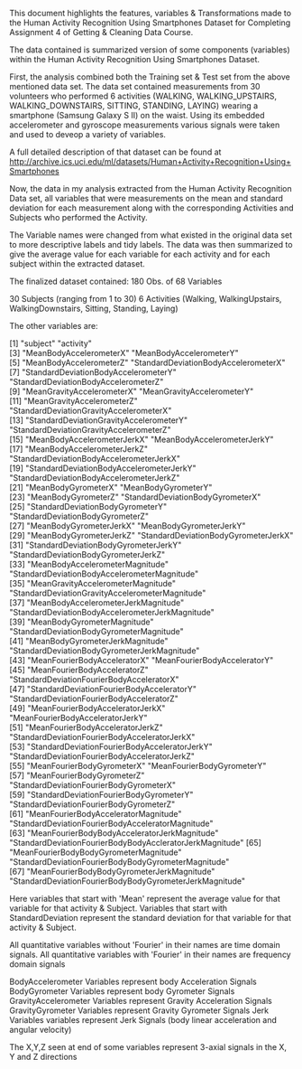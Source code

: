 This document highlights the features, variables & Transformations made to the Human Activity Recognition Using Smartphones Dataset for Completing Assignment 4 of Getting & Cleaning Data Course.

The data contained is summarized version of some components (variables)  within the Human Activity Recognition Using Smartphones Dataset.

First, the analysis combined both the Training set & Test set from the above mentioned data set.
The data set contained measurements from 30 volunteers who performed 6 activities (WALKING, WALKING_UPSTAIRS, WALKING_DOWNSTAIRS, SITTING, STANDING, LAYING) wearing a smartphone (Samsung Galaxy S II) on the waist. Using its embedded accelerometer and gyroscope measurements various signals were taken and used to deveop a variety of variables.

A full detailed description of that dataset can be found at http://archive.ics.uci.edu/ml/datasets/Human+Activity+Recognition+Using+Smartphones


Now, the data in my analysis extracted from the Human Activity Recognition Data set, all variables that were measurements on the mean and standard deviation for each measurement along with the corresponding Activities and Subjects who performed the Activity.
 
The Variable names were changed from what existed in the original data set to more descriptive labels and tidy labels.
The data was then summarized to give the average value for each variable for each activity and for each subject within the extracted dataset.


The finalized dataset contained: 180 Obs. of 68 Variables

30 Subjects (ranging from 1 to 30)
6 Activities (Walking, WalkingUpstairs, WalkingDownstairs, Sitting, Standing, Laying)

The other variables are: 

 [1] "subject"                                                 "activity"                                               
 [3] "MeanBodyAccelerometerX"                                  "MeanBodyAccelerometerY"                                 
 [5] "MeanBodyAccelerometerZ"                                  "StandardDeviationBodyAccelerometerX"                    
 [7] "StandardDeviationBodyAccelerometerY"                     "StandardDeviationBodyAccelerometerZ"                    
 [9] "MeanGravityAccelerometerX"                               "MeanGravityAccelerometerY"                              
[11] "MeanGravityAccelerometerZ"                               "StandardDeviationGravityAccelerometerX"                 
[13] "StandardDeviationGravityAccelerometerY"                  "StandardDeviationGravityAccelerometerZ"                 
[15] "MeanBodyAccelerometerJerkX"                              "MeanBodyAccelerometerJerkY"                             
[17] "MeanBodyAccelerometerJerkZ"                              "StandardDeviationBodyAccelerometerJerkX"                
[19] "StandardDeviationBodyAccelerometerJerkY"                 "StandardDeviationBodyAccelerometerJerkZ"                
[21] "MeanBodyGyrometerX"                                      "MeanBodyGyrometerY"                                     
[23] "MeanBodyGyrometerZ"                                      "StandardDeviationBodyGyrometerX"                        
[25] "StandardDeviationBodyGyrometerY"                         "StandardDeviationBodyGyrometerZ"                        
[27] "MeanBodyGyrometerJerkX"                                  "MeanBodyGyrometerJerkY"                                 
[29] "MeanBodyGyrometerJerkZ"                                  "StandardDeviationBodyGyrometerJerkX"                    
[31] "StandardDeviationBodyGyrometerJerkY"                     "StandardDeviationBodyGyrometerJerkZ"                    
[33] "MeanBodyAccelerometerMagnitude"                          "StandardDeviationBodyAccelerometerMagnitude"            
[35] "MeanGravityAccelerometerMagnitude"                       "StandardDeviationGravityAccelerometerMagnitude"         
[37] "MeanBodyAccelerometerJerkMagnitude"                      "StandardDeviationBodyAccelerometerJerkMagnitude"        
[39] "MeanBodyGyrometerMagnitude"                              "StandardDeviationBodyGyrometerMagnitude"                
[41] "MeanBodyGyrometerJerkMagnitude"                          "StandardDeviationBodyGyrometerJerkMagnitude"            
[43] "MeanFourierBodyAcceleratorX"                             "MeanFourierBodyAcceleratorY"                            
[45] "MeanFourierBodyAcceleratorZ"                             "StandardDeviationFourierBodyAcceleratorX"               
[47] "StandardDeviationFourierBodyAcceleratorY"                "StandardDeviationFourierBodyAcceleratorZ"               
[49] "MeanFourierBodyAcceleratorJerkX"                         "MeanFourierBodyAcceleratorJerkY"                        
[51] "MeanFourierBodyAcceleratorJerkZ"                         "StandardDeviationFourierBodyAcceleratorJerkX"           
[53] "StandardDeviationFourierBodyAcceleratorJerkY"            "StandardDeviationFourierBodyAcceleratorJerkZ"           
[55] "MeanFourierBodyGyrometerX"                               "MeanFourierBodyGyrometerY"                              
[57] "MeanFourierBodyGyrometerZ"                               "StandardDeviationFourierBodyGyrometerX"                 
[59] "StandardDeviationFourierBodyGyrometerY"                  "StandardDeviationFourierBodyGyrometerZ"                 
[61] "MeanFourierBodyAcceleratorMagnitude"                     "StandardDeviationFourierBodyAcceleratorMagnitude"       
[63] "MeanFourierBodyBodyAcceleratorJerkMagnitude"             "StandardDeviationFourierBodyBodyAccleratorJerkMagnitude"
[65] "MeanFourierBodyBodyGyrometerMagnitude"                   "StandardDeviationFourierBodyBodyGyrometerMagnitude"     
[67] "MeanFourierBodyBodyGyrometerJerkMagnitude"               "StandardDeviationFourierBodyBodyGyrometerJerkMagnitude"
 
 
Here variables that start with 'Mean' represent the average value for that variable for that activity & Subject.
Variables that start with StandardDeviation represent the standard deviation for that variable for that activity & Subject.

All quantitative variables without 'Fourier' in their names are time domain signals.
All quantitative variables with 'Fourier' in their names are frequency domain signals

BodyAccelerometer Variables represent body Acceleration Signals
BodyGyrometer Variables represent body Gyrometer Signals
GravityAccelerometer Variables represent Gravity Acceleration Signals
GravityGyrometer Variables represent Gravity Gyrometer Signals
Jerk Variables variables represent Jerk Signals (body linear acceleration and angular velocity)

The X,Y,Z seen at end of some variables represent 3-axial signals in the X, Y and Z directions
